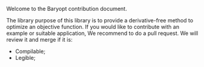 Welcome to the Baryopt contribution document. 

The library purpose of this library is to provide a derivative-free method to optimize an objective function. If you would like to 
contribute with an example or suitable application, We recommend to do a pull request. We will review it and merge if it is:

- Compilable;
- Legible;
